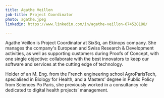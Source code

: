 ```yaml
---
title: Agathe Veillon
job-title: Project Coordinator
photo: agathe.jpeg
linkedin: https://www.linkedin.com/in/agathe-veillon-674528188/

---
```


Agathe Veillon is Project Coordinator at SixSq, an Ekinops company. She manages the company's European and Swiss Research & Development activities, as well as supporting customers during Proofs of Concept, with one single objective: collaborate with the best innovators to keep our software and services at the cutting edge of technology.

Holder of an M. Eng. from the French engineering school AgroParisTech, specialised in Biology for Health, and a Masters’ degree in Public Policy from Sciences Po Paris, she previously worked in a consultancy role dedicated to digital health projects’ management.

